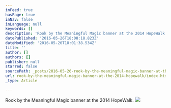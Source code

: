 ```yaml
---
inFeed: true
hasPage: true
inNav: false
inLanguage: null
keywords: []
description: 'Rook by the Meaningful Magic banner at the 2014 HopeWalk. '
datePublished: '2016-05-26T18:08:18.823Z'
dateModified: '2016-05-26T18:01:38.534Z'
title: ''
author: []
authors: []
publisher: null
starred: false
sourcePath: _posts/2016-05-26-rook-by-the-meaningful-magic-banner-at-the-2014-hopewalk.md
url: rook-by-the-meaningful-magic-banner-at-the-2014-hopewalk/index.html
_type: Article

---
```

Rook by the Meaningful Magic banner at the 2014 HopeWalk.
![](https://the-grid-user-content.s3-us-west-2.amazonaws.com/59ebf06f-0486-4edf-b809-ab0844a24a43.jpg)